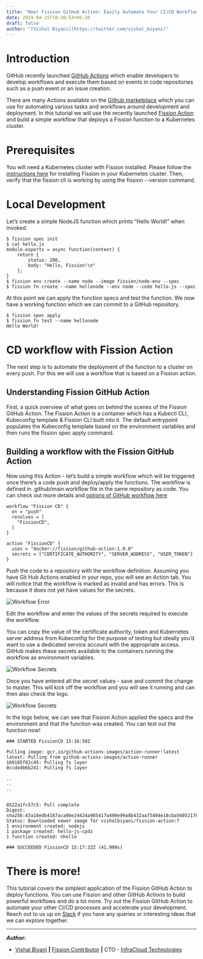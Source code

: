 ```yaml
---
title: "New! Fission GitHub Action: Easily Automate Your CI/CD Workflows"
date: 2019-04-25T18:30:53+05:30
draft: false
author: "[Vishal Biyani](https://twitter.com/vishal_biyani)"
---
```



# Introduction

GitHub recently launched [GitHub Actions](https://github.com/features/actions) which enable developers to develop workflows and execute them based on events in code repositories such as a push event or an issue creation. 

There are many Actions available on the [Github marketplace](https://github.com/marketplace?type=actions) which you can use for automating various tasks and workflows around development and deployment. In this tutorial we will use the recently launched [Fission Action](https://github.com/marketplace/actions/fission) and build a simple workflow that deploys a Fission function to a Kubernetes cluster.

# Prerequisites

You will need a Kubernetes cluster with Fission installed. Please follow the [instructions here](https://docs.fission.io/installation/) for installing Fission in your Kubernetes cluster. Then, verify that the fission cli is working by using the fission --version command.

# Local Development

Let’s create a simple NodeJS function which prints “Hello World!” when invoked.

```
$ fission spec init
$ cat hello.js
module.exports = async function(context) {
    return {
        status: 200,
        body: "Hello, Fission!\n"
    };
}
$ fission env create --name node --image fission/node-env --spec
$ fission fn create --name hellonode --env node --code hello.js --spec
```

At this point we can apply the function specs and test the function. We now have a working function which we can commit to a GitHub repository.

```
$ fission spec apply
$ fission fn test --name hellonode
Hello World!
```

# CD workflow with Fission Action

The next step is to automate the deployment of the function to a cluster on every push. For this we will use a workflow that is based on a Fission action.

## Understanding Fission GitHub Action

First, a quick overview of what goes on behind the scenes of the Fission GitHub Action. The Fission Action is a container which has a Kubectl CLI, Kubeconfig template & Fission CLI built into it. The default entrypoint populates the Kubeconfig template based on the environment variables and then runs the fission spec apply command.


## Building a workflow with the Fission GitHub Action

Now using this Action - let’s build a simple workflow which will be triggered once there’s a code push and deploy/apply the functions. The workflow is defined in .github/main.workflow file in the same repository as code. You can check out more details and [options of GitHub workflow here](https://developer.github.com/actions/managing-workflows/workflow-configuration-options/)


```
workflow "Fission CD" {
  on = "push"
  resolves = [
    "FissionCD",
  ]
}

action "FissionCD" {
  uses = "docker://fission/github-action:1.0.0"
  secrets = ["CERTIFICATE_AUTHORITY", "SERVER_ADDRESS", "USER_TOKEN"]
}

```


Push the code to a repository with the workflow definition. Assuming you have Git Hub Actions enabled in your repo, you will see an Action tab. You will notice that the workflow is marked as invalid and has errors. This is because it does not yet have values for the secrets.


![Workflow Error](../../images/githubaction/github_workflow_error.png)

Edit the workflow and enter the values of the secrets required to execute the workflow. 

You can copy the value of the certificate authority, token and Kubernetes server address from Kubeconfig for the purpose of testing but ideally you’d want to use  a dedicated service account with the appropriate access. GitHub makes these secrets available to the containers running the workflow as environment variables.


![Workflow Secrets](../../images/githubaction/workflow_secret.png)

Once you have entered all the secret values - save and commit the change to master. This will kick off the workflow and you will see it running and can then also check the logs:


![Workflow Secrets](../../images/githubaction/workflow_running.png)

In the logs below, we can see that Fission Action applied the specs and the environment and that the function was created. You can test out the function now!

```
### STARTED FissionCD 15:16:50Z

Pulling image: gcr.io/github-actions-images/action-runner:latest
latest: Pulling from github-actions-images/action-runner
169185f82c45: Pulling fs layer
0ccde4b6b241: Pulling fs layer

..
..
..


8522a1fc57c5: Pull complete
Digest: sha256:43a18edb4167aca86e24424a985417a490e99a8b432aa75404e18cba56052176
Status: Downloaded newer image for vishalbiyani/fission-action:7
1 environment created: nodejs
1 package created: hello-js-cpdz
1 function created: nhello

### SUCCEEDED FissionCD 15:17:32Z (41.909s)
```


# There is more!

This tutorial covers the simplest application of the Fission GitHub Action to deploy functions. You can use Fission and other GitHub Actions to build powerful workflows and do a lot more. Try out the Fission GitHub Action to automate your other CI/CD processes and accelerate your development. Reach out to us up on [Slack](http://slack.fission.io/) if you have any queries or interesting ideas that we can explore together.


--- 


**_Author:_**

* [Vishal Biyani](https://twitter.com/vishal_biyani)  **|**  [Fission Contributor](https://github.com/vishal-biyani)  **|**  CTO - [InfraCloud Technologies](http://infracloud.io/)